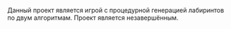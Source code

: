 Данный проект является игрой с процедурной генерацией лабиринтов по двум алгоритмам.
Проект является незавершённым.
